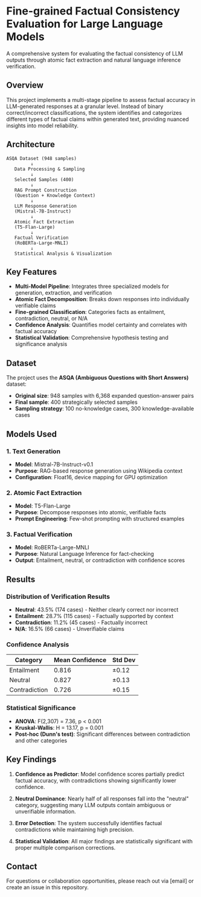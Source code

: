 # Fine-grained Factual Consistency Evaluation for Large Language Models

A comprehensive system for evaluating the factual consistency of LLM outputs through atomic fact extraction and natural language inference verification.

## Overview

This project implements a multi-stage pipeline to assess factual accuracy in LLM-generated responses at a granular level. Instead of binary correct/incorrect classifications, the system identifies and categorizes different types of factual claims within generated text, providing nuanced insights into model reliability.

## Architecture

```
ASQA Dataset (948 samples)
         ↓
   Data Processing & Sampling
         ↓
   Selected Samples (400)
         ↓
   RAG Prompt Construction
   (Question + Knowledge Context)
         ↓
   LLM Response Generation
   (Mistral-7B-Instruct)
         ↓
   Atomic Fact Extraction
   (T5-Flan-Large)
         ↓
   Factual Verification
   (RoBERTa-Large-MNLI)
         ↓
   Statistical Analysis & Visualization
```

## Key Features

- **Multi-Model Pipeline**: Integrates three specialized models for generation, extraction, and verification
- **Atomic Fact Decomposition**: Breaks down responses into individually verifiable claims
- **Fine-grained Classification**: Categories facts as entailment, contradiction, neutral, or N/A
- **Confidence Analysis**: Quantifies model certainty and correlates with factual accuracy
- **Statistical Validation**: Comprehensive hypothesis testing and significance analysis

## Dataset

The project uses the **ASQA (Ambiguous Questions with Short Answers)** dataset:
- **Original size**: 948 samples with 6,368 expanded question-answer pairs
- **Final sample**: 400 strategically selected samples
- **Sampling strategy**: 100 no-knowledge cases, 300 knowledge-available cases

## Models Used

### 1. Text Generation
- **Model**: Mistral-7B-Instruct-v0.1
- **Purpose**: RAG-based response generation using Wikipedia context
- **Configuration**: Float16, device mapping for GPU optimization

### 2. Atomic Fact Extraction
- **Model**: T5-Flan-Large
- **Purpose**: Decompose responses into atomic, verifiable facts
- **Prompt Engineering**: Few-shot prompting with structured examples

### 3. Factual Verification
- **Model**: RoBERTa-Large-MNLI
- **Purpose**: Natural Language Inference for fact-checking
- **Output**: Entailment, neutral, or contradiction with confidence scores

## Results

### Distribution of Verification Results
- **Neutral**: 43.5% (174 cases) - Neither clearly correct nor incorrect
- **Entailment**: 28.7% (115 cases) - Factually supported by context
- **Contradiction**: 11.2% (45 cases) - Factually incorrect
- **N/A**: 16.5% (66 cases) - Unverifiable claims

### Confidence Analysis
| Category | Mean Confidence | Std Dev |
|----------|----------------|---------|
| Entailment | 0.816 | ±0.12 |
| Neutral | 0.827 | ±0.13 |
| Contradiction | 0.726 | ±0.15 |

### Statistical Significance
- **ANOVA**: F(2,307) = 7.36, p < 0.001
- **Kruskal-Wallis**: H = 13.17, p = 0.001
- **Post-hoc (Dunn's test)**: Significant differences between contradiction and other categories


## Key Findings

1. **Confidence as Predictor**: Model confidence scores partially predict factual accuracy, with contradictions showing significantly lower confidence.

2. **Neutral Dominance**: Nearly half of all responses fall into the "neutral" category, suggesting many LLM outputs contain ambiguous or unverifiable information.

3. **Error Detection**: The system successfully identifies factual contradictions while maintaining high precision.

4. **Statistical Validation**: All major findings are statistically significant with proper multiple comparison corrections.

## Contact

For questions or collaboration opportunities, please reach out via [email] or create an issue in this repository.
